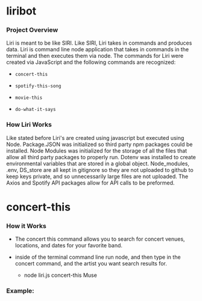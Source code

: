 # liribot 

### Project Overview
Liri is meant to be like SIRI. Like SIRI, Liri takes in commands and produces data. Liri is command line node application that takes in commands in the terminal and then executes them via node. The commands for Liri were created via JavaScript and the following commands are recognized: 

   * `concert-this`

   * `spotify-this-song`

   * `movie-this`

   * `do-what-it-says`

### How Liri Works 

Like stated before Liri's are created using javascript but executed using Node. Package.JSON was initialized so third party npm packages could be installed. Node Modules was initialized for the storage of all the files that allow all third party packages to properly run. Dotenv was installed to create environmental variables that are stored in a global object. Node_modules, .env, DS_store are all kept in gitignore so they are not uploaded to github to keep keys private, and so unnecessarily large files are not uploaded.  The Axios and Spotify API packages allow for API calls to be preformed. 



# concert-this

### How it Works

* The concert this command allows you to search for concert venues, locations, and dates for your favorite band. 

* inside of the terminal command line run node, and then type in the concert command, and the artist you want search results for. 
    * node liri.js concert-this Muse


### Example: 


